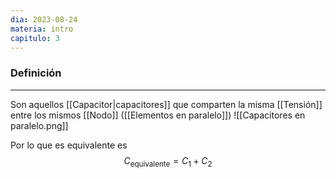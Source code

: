 ```yaml
---
dia: 2023-08-24
materia: intro
capitulo: 3
---
```

### Definición
---
Son aquellos [[Capacitor|capacitores]] que comparten la misma [[Tensión]] entre los mismos [[Nodo]] ([[Elementos en paralelo]])
![[Capacitores en paralelo.png]]

Por lo que es equivalente es $$ C_\text{equivalente} = C_1 + C_2 $$